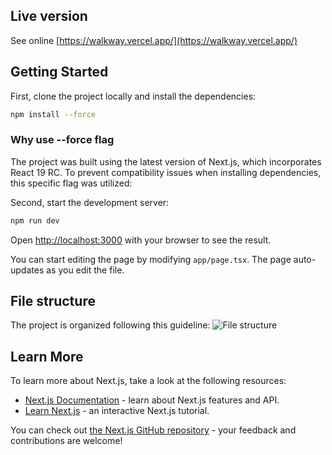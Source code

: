 ## Live version

See online [https://walkway.vercel.app/](https://walkway.vercel.app/)

## Getting Started

First, clone the project locally and install the dependencies:

````bash
npm install --force
````

### Why use --force flag
The project was built using the latest version of Next.js, which incorporates React 19 RC. To prevent compatibility issues when installing dependencies, this specific flag was utilized:


Second, start the development server:

```bash
npm run dev
````

Open [http://localhost:3000](http://localhost:3000) with your browser to see the result.

You can start editing the page by modifying `app/page.tsx`. The page auto-updates as you edit the file.

## File structure
The project is organized following this guideline:
<img src="" alt="File structure">

## Learn More

To learn more about Next.js, take a look at the following resources:

- [Next.js Documentation](https://nextjs.org/docs) - learn about Next.js features and API.
- [Learn Next.js](https://nextjs.org/learn) - an interactive Next.js tutorial.

You can check out [the Next.js GitHub repository](https://github.com/vercel/next.js) - your feedback and contributions are welcome!
